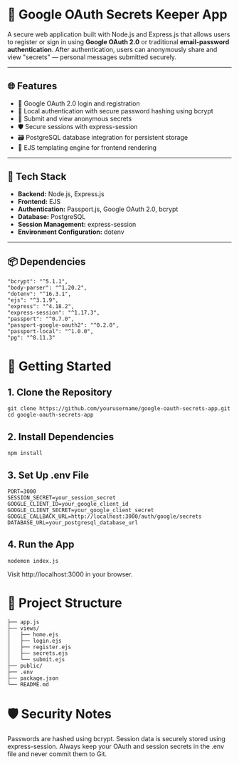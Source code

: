 # 🔐 Google OAuth Secrets Keeper App

A secure web application built with Node.js and Express.js that allows users to register or sign in using **Google OAuth 2.0** or traditional **email-password authentication**. After authentication, users can anonymously share and view "secrets" — personal messages submitted securely.

---

## 🌐 Features

- 🔐 Google OAuth 2.0 login and registration
- 🔑 Local authentication with secure password hashing using bcrypt
- 💬 Submit and view anonymous secrets
- 🛡️ Secure sessions with express-session
- 🗃️ PostgreSQL database integration for persistent storage
- 📐 EJS templating engine for frontend rendering

---

## 🧩 Tech Stack

- **Backend:** Node.js, Express.js
- **Frontend:** EJS
- **Authentication:** Passport.js, Google OAuth 2.0, bcrypt
- **Database:** PostgreSQL
- **Session Management:** express-session
- **Environment Configuration:** dotenv

---

## 📦 Dependencies

```
"bcrypt": "^5.1.1",
"body-parser": "^1.20.2",
"dotenv": "^16.3.1",
"ejs": "^3.1.9",
"express": "^4.18.2",
"express-session": "^1.17.3",
"passport": "^0.7.0",
"passport-google-oauth2": "^0.2.0",
"passport-local": "^1.0.0",
"pg": "^8.11.3"
```

# 🚀 Getting Started
## 1. Clone the Repository
```
git clone https://github.com/yourusername/google-oauth-secrets-app.git
cd google-oauth-secrets-app
```
## 2. Install Dependencies
```
npm install
```
## 3. Set Up .env File
```
PORT=3000
SESSION_SECRET=your_session_secret
GOOGLE_CLIENT_ID=your_google_client_id
GOOGLE_CLIENT_SECRET=your_google_client_secret
GOOGLE_CALLBACK_URL=http://localhost:3000/auth/google/secrets
DATABASE_URL=your_postgresql_database_url
```
## 4. Run the App
```
nodemon index.js
```
Visit http://localhost:3000 in your browser.

# 📁 Project Structure
```
├── app.js
├── views/
│   ├── home.ejs
│   ├── login.ejs
│   ├── register.ejs
│   ├── secrets.ejs
│   └── submit.ejs
├── public/
├── .env
├── package.json
└── README.md
```
# 🛡️ Security Notes
Passwords are hashed using bcrypt.
Session data is securely stored using express-session.
Always keep your OAuth and session secrets in the .env file and never commit them to Git.

